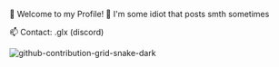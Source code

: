 🚪 Welcome to my Profile!
🎈 I'm some idiot that posts smth sometimes

📫 Contact: .glx (discord)


![github-contribution-grid-snake-dark](https://github.com/user-attachments/assets/a038a47f-1e0c-4a98-b3c7-b1925de07647)
